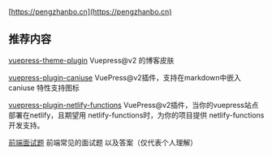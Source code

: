 [https://pengzhanbo.cn](https://pengzhanbo.cn)

## 推荐内容

[vuepress-theme-plugin](https://pengzhanbo.cn/note/vuepress-theme-plume/) Vuepress@v2 的博客皮肤

[vuepress-plugin-caniuse](https://pengzhanbo.cn/note/vuepress-plugin/caniuse/) VuePress@v2插件，支持在markdown中嵌入 caniuse 特性支持图标

[vuepress-plugin-netlify-functions](https://pengzhanbo.cn/note/vuepress-plugin/netlify-functions/) VuePress@v2插件，当你的vuepress站点部署在netlify，且期望用 netlify-functions时，为你的项目提供 netlify-functions开发支持。

[前端面试题](https://pengzhanbo.cn/note/interview-question/) 前端常见的面试题 以及答案（仅代表个人理解）

